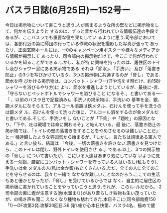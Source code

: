 # バスラ日誌(6月25日)ー152号ー

今日は掲示物について書こうと思う.人が集まるような所の壁などに掲示物をして、何かを伝えようと
するのは、ずっと昔から行われている情報伝達の手段であるが、ここバスラでも重要な役を果たしてい
るように思う.司令部においては、各部付近の第に師団の行っている作戦の状況を撮影した写真が張って
あったリ、正面玄関ホールには、一0のキャンペーン用ポスターや様々なメディアから情報が掲示して
あったリ、司令部内の掲示物だけで、今ここで何が行われているかを知ることができる.しかし、私が特
に興味を持ったのは、屠住区のトイレ及びシャワー室にある掲示物である.それは「節水」、「手洗い」
及び「落書き防止」の3つを写びかけているタ、3つの掲示物に共通するのが「脅し」である.節水を呼
びかける掲示物は、コンバット・シャワー(汗や泡をす時だけ、約15砂シャワーを浴びるやり方)に
よリ、節水を推進しようとしているが、最後に-言、「守らないとペットボトルでシャワーを浴びること
になるそ.」と書いてある一-「
、以前のバスラ日で記載済み)。手洗いの掲示物は、手洗いの
基準を金、銀、鋼メダルになそらえて、アルコール消壽は鉄メダル、石けんを使って手を洗うのは銀メダ
ル、石けんを使って洗った後に、アルコール消をするのが金メダルだと書いてある.そして、手洗いをし
ないことが「下痢」や「題吐」の原因となり、「下や、吐は戦場では命に関わるそ」と結んでいる。最
後に、落書き防止の掲示物では、「トイレの壁の落書きをすることをやめさせるのは難しいことだ」と一
種達観したような雰囲気から始まるが、「しかし、言たちは規律ある軍人である.」と言い放ち、結論は
「今後、一切の落書きを許さない.落書きを見つけたら、このトイレは閉し、野外トイレを使用させ
る.」である.以上、3つの掲示物の「脅し」について書いたが、
こにいる人達はあまり気にしていな
いように見える一勿論、厳密にコンバット・シャワーを守っている人はいるし(私もそう)、手洗いは金
メダルの人(私は金か銀)もたくさんいる.ただ、全ての人に全てのことを守らせるのは、我々と一緒で
なかなか難しいことなのだろう.ここでの生活もあと優かとなったが、「脅し」を受けているからでは
なく、自主的に居住区の掲示板に書かれていることをやっていこうと思う.それが、
このル-ルだから。
2司令部の裏に蟶が生意する池(水溜まり)があり葦らしき独物も生い茂っていたが、の鳴き声も聞こ
えなくなり種物も枯れてきた.本日そこに(司令部南麑150「1)ーDF攻第2発.攻撃20回目.36
発1.蟶が心本日快第、バスラ4名、極めて健
